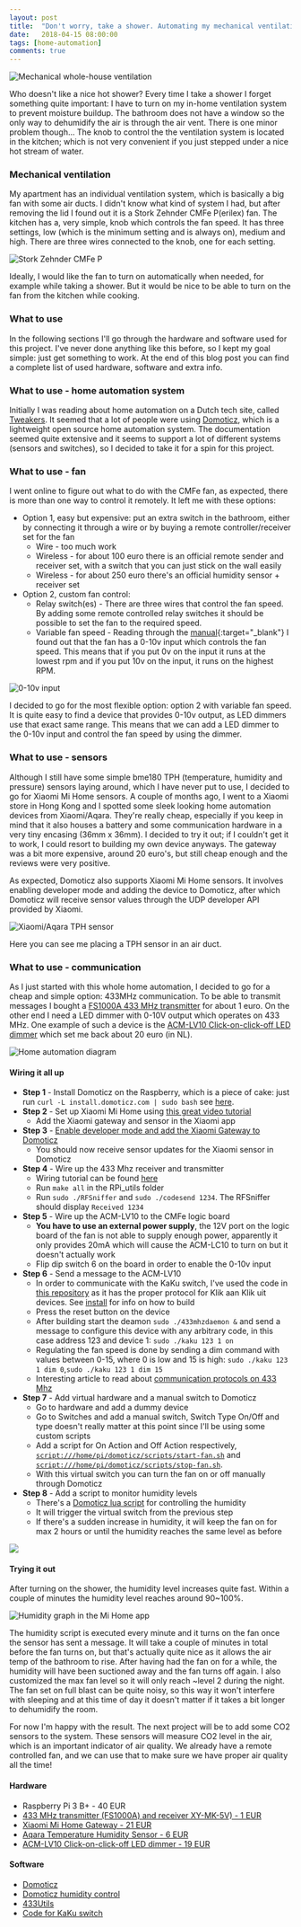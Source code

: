 ```yaml
---
layout: post
title:  "Don't worry, take a shower. Automating my mechanical ventilation"
date:   2018-04-15 08:00:00
tags: [home-automation]
comments: true
---
```


<p class="centered-image">
	<img src="/assets/domoticz-xiaomi/home-ventilation.jpg" alt="Mechanical whole-house ventilation">
</p>

Who doesn't like a nice hot shower? Every time I take a shower I forget something quite important: I have to turn on my in-home ventilation system to prevent moisture buildup. The bathroom does not have a window so the only way to dehumidify the air is through the air vent. There is one minor problem though... The knob to control the the ventilation system is located in the kitchen; which is not very convenient if you just stepped under a nice hot stream of water.

### Mechanical ventilation
My apartment has an individual ventilation system, which is basically a big fan with some air ducts. I didn't know what kind of system I had, but after removing the lid I found out it is a Stork Zehnder CMFe P(erilex) fan. The kitchen has a, very simple, knob which controls the fan speed. It has three settings, low (which is the minimum setting and is always on), medium and high. There are three wires connected to the knob, one for each setting.

<p class="centered-image">
	<img src="/assets/domoticz-xiaomi/mechanical-ventilation-system.jpg" alt="Stork Zehnder CMFe P">
</p>

Ideally, I would like the fan to turn on automatically when needed, for example while taking a shower. But it would be nice to be able to turn on the fan from the kitchen while cooking.

### What to use

In the following sections I'll go through the hardware and software used for this project. I've never done anything like this before, so I kept my goal simple: just get something to work. At the end of this blog post you can find a complete list of used hardware, software and extra info.

### What to use - home automation system

Initially I was reading about home automation on a Dutch tech site, called [Tweakers](https://tweakers.net/). It seemed that a lot of people were using [Domoticz](https://domoticz.com/), which is a lightweight open source home automation system. The documentation seemed quite extensive and it seems to support a lot of different systems (sensors and switches), so I decided to take it for a spin for this project.

### What to use - fan

I went online to figure out what to do with the CMFe fan, as expected, there is more than one way to control it remotely. It left me with these options:

- Option 1, easy but expensive: put an extra switch in the bathroom, either by connecting it through a wire or by buying a remote controller/receiver set for the fan
  - Wire - too much work
  - Wireless - for about 100 euro there is an official remote sender and receiver set, with a switch that you can just stick on the wall easily
  - Wireless - for about 250 euro there's an official humidity sensor + receiver set
- Option 2, custom fan control:
  - Relay switch(es) - There are three wires that control the fan speed. By adding some remote controlled relay switches it should be possible to set the fan to the required speed.
  - Variable fan speed - Reading through the [manual](/assets/domoticz-xiaomi/Mechanische_ventilatie_CMFe_User-Installer_StorkAir_NL.pdf){:target="_blank"} I found out that the fan has a 0-10v input which controls the fan speed. This means that if you put 0v on the input it runs at the lowest rpm and if you put 10v on the input, it runs on the highest RPM.

<p class="centered-image">
	<img src="/assets/domoticz-xiaomi/0-10v-input.jpg" alt="0-10v input">
</p>

I decided to go for the most flexible option: option 2 with variable fan speed. It is quite easy to find a device that provides 0-10v output, as LED dimmers use that exact same range. This means that we can add a LED dimmer to the 0-10v input and control the fan speed by using the dimmer.

### What to use - sensors

Although I still have some simple bme180 TPH (temperature, humidity and pressure) sensors laying around, which I have never put to use, I decided to go for Xiaomi Mi Home sensors. A couple of months ago, I went to a Xiaomi store in Hong Kong and I spotted some sleek looking home automation devices from Xiaomi/Aqara. They're really cheap, especially if you keep in mind that it also houses a battery and some communication hardware in a very tiny encasing (36mm x 36mm). I decided to try it out; if I couldn't get it to work, I could resort to building my own device anyways. The gateway was a bit more expensive, around 20 euro's, but still cheap enough and the reviews were very positive.

As expected, Domoticz also supports Xiaomi Mi Home sensors. It involves enabling developer mode and adding the device to Domoticz, after which Domoticz will receive sensor values through the UDP developer API provided by Xiaomi.

<p class="centered-image">
	<img src="/assets/domoticz-xiaomi/xiaomi-aqara-tph.jpg" alt="Xiaomi/Aqara TPH sensor">
</p>	
Here you can see me placing a TPH sensor in an air duct.

### What to use - communication
As I just started with this whole home automation, I decided to go for a cheap and simple option: 433MHz communication. To be able to transmit messages I bought a [FS1000A 433 MHz transmitter](https://www.aliexpress.com/item/433M-TX-RX-Super-regenerative-Module-Wireless-Transmitting-Module-Alarm-Transmitter-Receiver/2024422377.html) for about 1 euro. On the other end I need a LED dimmer with 0-10V output which operates on 433 MHz. One example of such a device is the [ACM-LV10 Click-on-click-off LED dimmer](http://www.mediamarkt.nl/nl/product/_klikaanklikuit-acm-lv10-mini-led-controller-1359249.html) which set me back about 20 euro (in NL).

<p class="centered-image">
	<img src="/assets/domoticz-xiaomi/home-automation.png" alt="Home automation diagram">
</p>

#### Wiring it all up

- **Step 1** - Install Domoticz on the Raspberry, which is a piece of cake: just run `curl -L install.domoticz.com | sudo bash` see [here](https://www.domoticz.com/wiki/Raspberry_Pi#The_.22easy.22_way).
- **Step 2** - Set up Xiaomi Mi Home using [this great video tutorial](https://www.youtube.com/watch?v=nkFF284OFRE)
  - Add the Xiaomi gateway and sensor in the Xiaomi app
- **Step 3** - [Enable developer mode and add the Xiaomi Gateway to Domoticz](https://www.domoticz.com/wiki/Xiaomi_Gateway_(Aqara)#Adding_the_Xiaomi_Gateway_to_Domoticz)
  - You should now receive sensor updates for the Xiaomi sensor in Domoticz
- **Step 4** - Wire up the 433 Mhz receiver and transmitter
  - Wiring tutorial can be found [here](https://www.princetronics.com/how-to-read-433-mhz-codes-w-raspberry-pi-433-mhz-receiver/)
  - Run `make all` in the RPi_utils folder
  - Run `sudo ./RFSniffer` and `sudo ./codesend 1234`. The RFSniffer should display `Received 1234`
- **Step 5** - Wire up the ACM-LV10 to the CMFe logic board
  - **You have to use an external power supply**, the 12V port on the logic board of the fan is not able to supply enough power, apparently it only provides 20mA which will cause the ACM-LC10 to turn on but it doesn't actually work
  - Flip dip switch 6 on the board in order to enable the 0-10v input
- **Step 6** - Send a message to the ACM-LV10
  - In order to communicate with the KaKu switch, I've used the code in [this repository](https://github.com/jeroenst/433mhzforrpi) as it has the proper protocol for Klik aan Klik uit devices. See [install](https://github.com/jeroenst/433mhzforrpi/blob/master/install) for info on how to build
  - Press the reset button on the device
  - After building start the deamon `sudo ./433mhzdaemon &` and send a message to configure this device with any arbitrary code, in this case address 123 and device 1: `sudo ./kaku 123 1 on`
  - Regulating the fan speed is done by sending a dim command with values between 0-15, where 0 is low and 15 is high: `sudo ./kaku 123 1 dim 0`,`sudo ./kaku 123 1 dim 15`
  - Interesting article to read about [communication protocols on 433 Mhz](asd)
- **Step 7** - Add virtual hardware and a manual switch to Domoticz
  - Go to hardware and add a dummy device
  - Go to Switches and add a manual switch, Switch Type On/Off and type doesn't really matter at this point since I'll be using some custom scripts
  - Add a script for On Action and Off Action respectively, [`script:///home/pi/domoticz/scripts/start-fan.sh`](/assets/domoticz-xiaomi/start-fan.sh) and [`script:///home/pi/domoticz/scripts/stop-fan.sh`](/assets/domoticz-xiaomi/stop-fan.sh).
  - With this virtual switch you can turn the fan on or off manually through Domoticz
- **Step 8** - Add a script to monitor humidity levels
  - There's a [Domoticz lua script](https://www.domoticz.com/wiki/Humidity_control) for controlling the humidity
  - It will trigger the virtual switch from the previous step
  - If there's a sudden increase in humidity, it will keep the fan on for max 2 hours or until the humidity reaches the same level as before

<p class="centered-image gallery">
  <a href="/assets/domoticz-xiaomi/1.add-gateway.png" data-group="1" class="first">
    <img src="/assets/domoticz-xiaomi/2.devices.png" class="galleryItemThumb" />
  </a>
  <a href="/assets/domoticz-xiaomi/2.devices.png" data-group="1"></a>
  <a href="/assets/domoticz-xiaomi/3.add-dummy-fan.png" data-group="1"></a>
  <a href="/assets/domoticz-xiaomi/4.dummy-fan.png" data-group="1"></a>
  <a href="/assets/domoticz-xiaomi/5.dummy-fan-settings.png" data-group="1"></a>
</p>

#### Trying it out
After turning on the shower, the humidity level increases quite fast. Within a couple of minutes the humidity level reaches around 90~100%.

<p class="centered-image">
	<img src="/assets/domoticz-xiaomi/graph.jpg" alt="Humidity graph in the Mi Home app">
</p>

The humidity script is executed every minute and it turns on the fan once the sensor has sent a message. It will take a couple of minutes in total before the fan turns on, but that's actually quite nice as it allows the air temp of the bathroom to rise. After having had the fan on for a while, the humidity will have been suctioned away and the fan turns off again. I also customized the max fan level so it will only reach ~level 2 during the night. The fan set on full blast can be quite noisy, so this way it won't interfere with sleeping and at this time of day it doesn't matter if it takes a bit longer to dehumidify the room.

For now I'm happy with the result. The next project will be to add some CO2 sensors to the system. These sensors will measure CO2 level in the air, which is an important indicator of air quality. We already have a remote controlled fan, and we can use that to make sure we have proper air quality all the time!

#### Hardware

- Raspberry Pi 3 B+ - 40 EUR
- [433 MHz transmitter (FS1000A) and receiver XY-MK-5V) - 1 EUR](https://nl.aliexpress.com/item/433M-TX-RX-Super-regenerative-Module-Wireless-Transmitting-Module-Alarm-Transmitter-Receiver/2024422377.html)
- [Xiaomi Mi Home Gateway - 21 EUR](https://www.gearbest.com/alarm-systems/pp_345588.html)
- [Aqara Temperature Humidity Sensor - 6 EUR](https://www.gearbest.com/access-control/pp_626702.html)
- [ACM-LV10 Click-on-click-off LED dimmer - 19 EUR](http://www.mediamarkt.nl/nl/product/_klikaanklikuit-acm-lv10-mini-led-controller-1359249.html)

#### Software

- [Domoticz](https://www.domoticz.com/wiki/Raspberry_Pi#The_.22easy.22_way)
- [Domoticz humidity control](https://www.domoticz.com/wiki/Humidity_control)
- [433Utils](https://github.com/ninjablocks/433Utils)
- [Code for KaKu switch](https://github.com/jeroenst/433mhzforrpi)